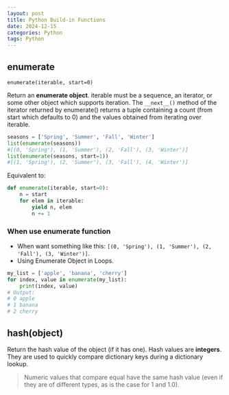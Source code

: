 ```yaml
---
layout: post
title: Python Build-in Functions
date: 2024-12-15
categories: Python
tags: Python
---
```


## enumerate

`enumerate(iterable, start=0)`

Return an **enumerate object**. iterable must be a sequence, an iterator, or some other object which supports iteration. The `__next__()` method of the iterator returned by enumerate() returns a tuple containing a count (from start which defaults to 0) and the values obtained from iterating over iterable.

```py
seasons = ['Spring', 'Summer', 'Fall', 'Winter']
list(enumerate(seasons))
#[(0, 'Spring'), (1, 'Summer'), (2, 'Fall'), (3, 'Winter')]
list(enumerate(seasons, start=1))
#[(1, 'Spring'), (2, 'Summer'), (3, 'Fall'), (4, 'Winter')]
```
Equivalent to:
```py
def enumerate(iterable, start=0):
    n = start
    for elem in iterable:
        yield n, elem
        n += 1
```

### When use enumerate function

- When want something like this: `[(0, 'Spring'), (1, 'Summer'), (2, 'Fall'), (3, 'Winter')]`.
- Using Enumerate Object in Loops.

```py
my_list = ['apple', 'banana', 'cherry']
for index, value in enumerate(my_list):
    print(index, value)
# Output:
# 0 apple
# 1 banana
# 2 cherry
```

## hash(object)
Return the hash value of the object (if it has one). Hash values are **integers**. They are used to quickly compare dictionary keys during a dictionary lookup. 
> Numeric values that compare equal have the same hash value (even if they are of different types, as is the case for 1 and 1.0).
